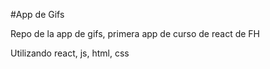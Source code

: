 #App de Gifs

Repo de la app de gifs, primera app de curso de react de FH

Utilizando react, js, html, css 